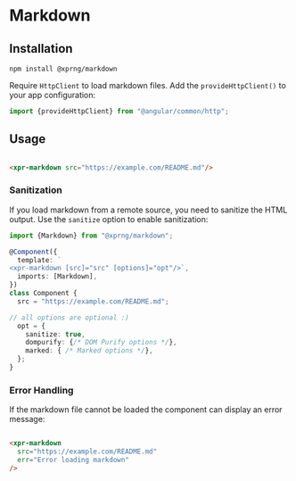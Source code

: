 # Markdown

## Installation

```shell
npm install @xprng/markdown
```

Require `HttpClient` to load markdown files. Add the `provideHttpClient()` to
your app configuration:

```typescript
import {provideHttpClient} from "@angular/common/http";
```

## Usage

```html

<xpr-markdown src="https://example.com/README.md"/>
```

### Sanitization

If you load markdown from a remote source, you need to sanitize the HTML output.
Use the `sanitize` option to enable sanitization:

```typescript
import {Markdown} from "@xprng/markdown";

@Component({
  template: `
<xpr-markdown [src]="src" [options]="opt"/>`,
  imports: [Markdown],
})
class Component {
  src = "https://example.com/README.md";

// all options are optional :)
  opt = {
    sanitize: true,
    dompurify: {/* DOM Purify options */},
    marked: { /* Marked options */},
  };
}
```

### Error Handling

If the markdown file cannot be loaded the component can display an error
message:

```html

<xpr-markdown
  src="https://example.com/README.md"
  err="Error loading markdown"
/>
```
